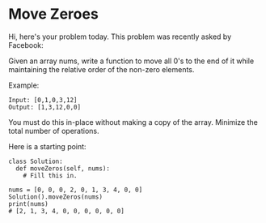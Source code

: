# Move Zeroes
Hi, here's your problem today. This problem was recently asked by Facebook:

Given an array nums, write a function to move all 0's to the end of it while maintaining the relative order of the non-zero elements.

Example:
```
Input: [0,1,0,3,12]
Output: [1,3,12,0,0]
```
You must do this in-place without making a copy of the array.
Minimize the total number of operations.

Here is a starting point:
```
class Solution:
  def moveZeros(self, nums):
    # Fill this in.

nums = [0, 0, 0, 2, 0, 1, 3, 4, 0, 0]
Solution().moveZeros(nums)
print(nums)
# [2, 1, 3, 4, 0, 0, 0, 0, 0, 0]
```